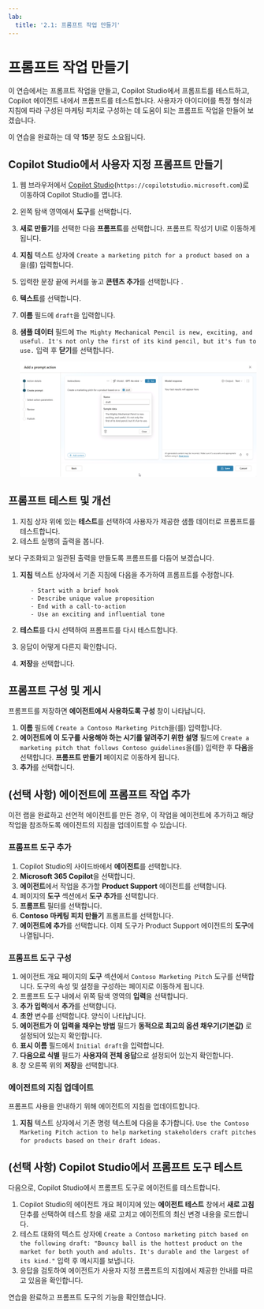 ```yaml
---
lab:
  title: '2.1: 프롬프트 작업 만들기'
---
```


# 프롬프트 작업 만들기

이 연습에서는 프롬프트 작업을 만들고, Copilot Studio에서 프롬프트를 테스트하고, Copilot 에이전트 내에서 프롬프트를 테스트합니다. 사용자가 아이디어를 특정 형식과 지침에 따라 구성된 마케팅 피치로 구성하는 데 도움이 되는 프롬프트 작업을 만들어 보겠습니다.

이 연습을 완료하는 데 약 **15**분 정도 소요됩니다.

## Copilot Studio에서 사용자 지정 프롬프트 만들기

1. 웹 브라우저에서 [Copilot Studio](https://copilotstudio.microsoft.com)(`https://copilotstudio.microsoft.com`)로 이동하여 Copilot Studio를 엽니다.
1. 왼쪽 탐색 영역에서 **도구**를 선택합니다.
1. **새로 만들기**를 선택한 다음 **프롬프트**를 선택합니다. 프롬프트 작성기 UI로 이동하게 됩니다.
1. **지침** 텍스트 상자에 `Create a marketing pitch for a product based on a `을(를) 입력합니다.
1. 입력한 문장 끝에 커서를 놓고 **콘텐츠 추가**를 선택합니다 .
1. **텍스트**를 선택합니다.
1. **이름** 필드에 `draft`을 입력합니다.
1.  **샘플 데이터** 필드에 `The Mighty Mechanical Pencil is new, exciting, and useful. It's not only the first of its kind pencil, but it's fun to use.` 입력 후 **닫기**를 선택합니다.

    ![Copilot Studio의 프롬프트 작성기 UI에서 입력 변수가 "draft"라는 이름으로 구성되는 것을 보여 주는 스크린샷.](../Media/prompt-action-input.png)

## 프롬프트 테스트 및 개선

1. 지침 상자 위에 있는 **테스트**를 선택하여 사용자가 제공한 샘플 데이터로 프롬프트를 테스트합니다.
1. 테스트 실행의 출력을 봅니다.

보다 구조화되고 일관된 출력을 만들도록 프롬프트를 다듬어 보겠습니다.

1. **지침** 텍스트 상자에서 기존 지침에 다음을 추가하여 프롬프트를 수정합니다.

    ```The pitch should follow the following Contoso guidelines:
       - Start with a brief hook
       - Describe unique value proposition
       - End with a call-to-action
       - Use an exciting and influential tone
    ```

1. **테스트**를 다시 선택하여 프롬프트를 다시 테스트합니다.
1. 응답이 어떻게 다른지 확인합니다.
1. **저장**을 선택합니다.

## 프롬프트 구성 및 게시

프롬프트를 저장하면 **에이전트에서 사용하도록 구성** 창이 나타납니다.

1. **이름** 필드에 `Create a Contoso Marketing Pitch`을(를) 입력합니다.
1. **에이전트에 이 도구를 사용해야 하는 시기를 알려주기 위한 설명** 필드에 `Create a marketing pitch that follows Contoso guidelines`을(를) 입력한 후 **다음**을 선택합니다. **프롬프트 만들기** 페이지로 이동하게 됩니다.
1. **추가**를 선택합니다.

## (선택 사항) 에이전트에 프롬프트 작업 추가

이전 랩을 완료하고 선언적 에이전트를 만든 경우, 이 작업을 에이전트에 추가하고 해당 작업을 참조하도록 에이전트의 지침을 업데이트할 수 있습니다.

### 프롬프트 도구 추가

1. Copilot Studio의 사이드바에서 **에이전트**를 선택합니다.
1. **Microsoft 365 Copilot**을 선택합니다.
1. **에이전트**에서 작업을 추가할 **Product Support** 에이전트를 선택합니다.
1. 페이지의 **도구** 섹션에서 **도구 추가**를 선택합니다.
1. **프롬프트** 필터를 선택합니다.
1. **Contoso 마케팅 피치 만들기** 프롬프트를 선택합니다.
1. **에이전트에 추가**를 선택합니다. 이제 도구가 Product Support 에이전트의 **도구**에 나열됩니다.

### 프롬프트 도구 구성

1. 에이전트 개요 페이지의 **도구** 섹션에서 `Contoso Marketing Pitch` 도구를 선택합니다. 도구의 속성 및 설정을 구성하는 페이지로 이동하게 됩니다.
1. 프롬프트 도구 내에서 위쪽 탐색 영역의 **입력**을 선택합니다.
1. **추가 입력**에서 **추가**를 선택합니다.
1. **초안** 변수를 선택합니다. 양식이 나타납니다.
1. **에이전트가 이 입력을 채우는 방법** 필드가 **동적으로 최고의 옵션 채우기(기본값)** 로 설정되어 있는지 확인합니다.
1. **표시 이름** 필드에서 `Initial draft`을 입력합니다.
1. **다음으로 식별** 필드가 **사용자의 전체 응답**으로 설정되어 있는지 확인합니다.
1. 창 오른쪽 위의 **저장**을 선택합니다.

### 에이전트의 지침 업데이트

프롬프트 사용을 안내하기 위해 에이전트의 지침을 업데이트합니다.

1. **지침** 텍스트 상자에서 기존 명령 텍스트에 다음을 추가합니다. `Use the Contoso Marketing Pitch action to help marketing stakeholders craft pitches for products based on their draft ideas.` 

## (선택 사항) Copilot Studio에서 프롬프트 도구 테스트

다음으로, Copilot Studio에서 프롬프트 도구로 에이전트를 테스트합니다.

1. Copilot Studio의 에이전트 개요 페이지에 있는 **에이전트 테스트** 창에서 **새로 고침** 단추를 선택하여 테스트 창을 새로 고치고 에이전트의 최신 변경 내용을 로드합니다.
1. 테스트 대화의 텍스트 상자에 `Create a Contoso marketing pitch based on the following draft: "Bouncy ball is the hottest product on the market for both youth and adults. It's durable and the largest of its kind."` 입력 후 메시지를 보냅니다.
1. 응답을 검토하여 에이전트가 사용자 지정 프롬프트의 지침에서 제공한 안내를 따르고 있음을 확인합니다.

연습을 완료하고 프롬프트 도구의 기능을 확인했습니다.
